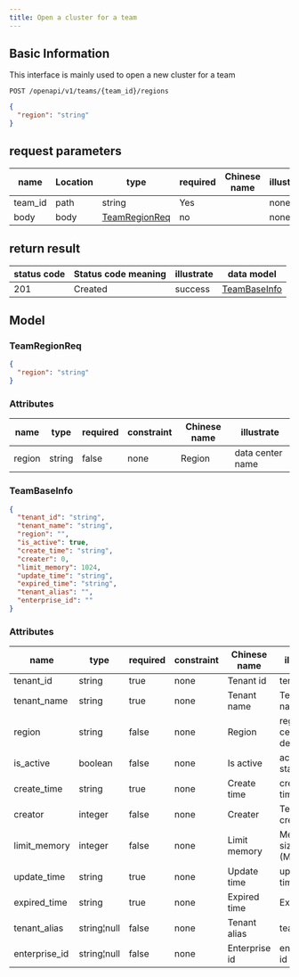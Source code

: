 ```yaml
---
title: Open a cluster for a team
---
```


## Basic Information

This interface is mainly used to open a new cluster for a team

```shell title="请求路径"
POST /openapi/v1/teams/{team_id}/regions
```

```json title="Body 请求体示例"
{
  "region": "string"
}
```

## request parameters

| name    | Location | type                                  | required | Chinese name | illustrate |
| ------- | -------- | ------------------------------------- | -------- | ------------ | ---------- |
| team_id | path     | string                                | Yes      |              | none       |
| body    | body     | [TeamRegionReq](#schemateamregionreq) | no       |              | none       |

## return result

| status code | Status code meaning | illustrate | data model                          |
| ----------- | ------------------- | ---------- | ----------------------------------- |
| 201         | Created             | success    | [TeamBaseInfo](#schemateambaseinfo) |

## Model

### TeamRegionReq<a id="schemateamregionreq"></a>

```json
{
  "region": "string"
}
```

### Attributes

| name   | type   | required | constraint | Chinese name | illustrate       |
| ------ | ------ | -------- | ---------- | ------------ | ---------------- |
| region | string | false    | none       | Region       | data center name |


### TeamBaseInfo<a id="schemateambaseinfo"></a>

```json
{
  "tenant_id": "string",
  "tenant_name": "string",
  "region": "",
  "is_active": true,
  "create_time": "string",
  "creater": 0,
  "limit_memory": 1024,
  "update_time": "string",
  "expired_time": "string",
  "tenant_alias": "",
  "enterprise_id": ""
}
```

### Attributes

| name          | type        | required | constraint | Chinese name  | illustrate                  |
| ------------- | ----------- | -------- | ---------- | ------------- | --------------------------- |
| tenant_id     | string      | true     | none       | Tenant id     | tenant id                   |
| tenant_name   | string      | true     | none       | Tenant name   | Tenant name                 |
| region        | string      | false    | none       | Region        | regional center, deprecated |
| is_active     | boolean     | false    | none       | Is active     | active state                |
| create_time   | string      | true     | none       | Create time   | creation time               |
| creator       | integer     | false    | none       | Creater       | Tenant creator              |
| limit_memory  | integer     | false    | none       | Limit memory  | Memory size unit (M)        |
| update_time   | string      | true     | none       | Update time   | update time                 |
| expired_time  | string      | true     | none       | Expired time  | Expiration                  |
| tenant_alias  | string¦null | false    | none       | Tenant alias  | team alias                  |
| enterprise_id | string¦null | false    | none       | Enterprise id | enterprise id               |
